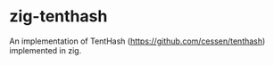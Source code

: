 # zig-tenthash

An implementation of TentHash (https://github.com/cessen/tenthash) implemented in zig.
